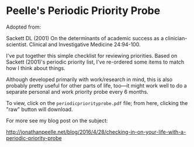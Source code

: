 # Peelle's Periodic Priority Probe

Adopted from:

Sackett DL (2001) On the determinants of academic success as a
clinician-scientist. Clinical and Investigative Medicine 24:94-100.


I've put together this simple checklist for reviewing priorities. Based on Sackett (2001)'s periodic priority list, I've re-ordered some items to match how I think about things.

Although developed primarily with work/research in mind, this is also probably pretty useful for other parts of life, too—it might work well to do a separate personal and work priority probe every 6 months.

To view, click on the `periodicpriorityprobe.pdf` file; from here, clicking the "raw" button will download.

For more see my blog post on the subject:

http://jonathanpeelle.net/blog/2016/4/28/checking-in-on-your-life-with-a-periodic-priority-probe